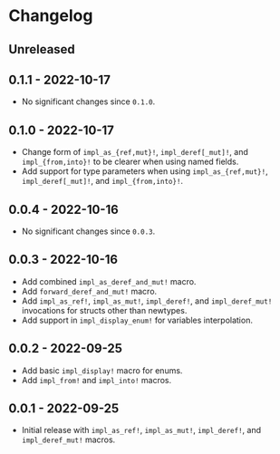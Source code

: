 # Changelog

## Unreleased


## 0.1.1 - 2022-10-17
- No significant changes since `0.1.0`.


## 0.1.0 - 2022-10-17

- Change form of `impl_as_{ref,mut}!`, `impl_deref[_mut]!`, and `impl_{from,into}!` to be clearer when using named fields.
- Add support for type parameters when using `impl_as_{ref,mut}!`, `impl_deref[_mut]!`, and `impl_{from,into}!`.

## 0.0.4 - 2022-10-16

- No significant changes since `0.0.3`.

## 0.0.3 - 2022-10-16

- Add combined `impl_as_deref_and_mut!` macro.
- Add `forward_deref_and_mut!` macro.
- Add `impl_as_ref!`, `impl_as_mut!`, `impl_deref!`, and `impl_deref_mut!` invocations for structs other than newtypes.
- Add support in `impl_display_enum!` for variables interpolation.

## 0.0.2 - 2022-09-25

- Add basic `impl_display!` macro for enums.
- Add `impl_from!` and `impl_into!` macros.

## 0.0.1 - 2022-09-25

- Initial release with `impl_as_ref!`, `impl_as_mut!`, `impl_deref!`, and `impl_deref_mut!` macros.
